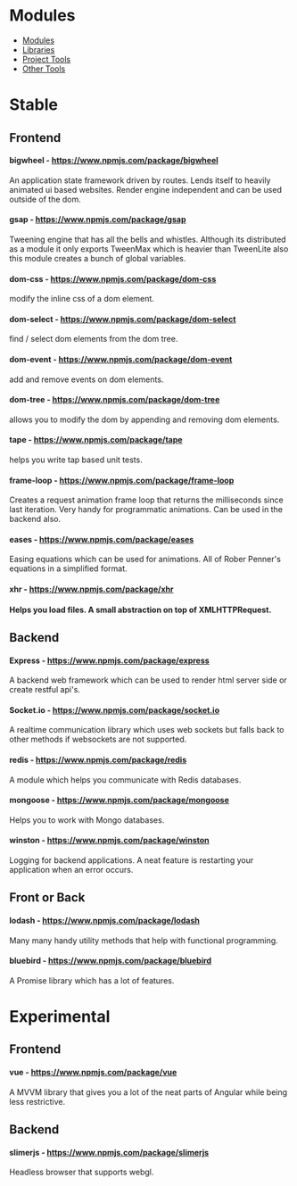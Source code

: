 Modules
=======

* [Modules](modules.md)
* [Libraries](libraries.md)
* [Project Tools](toolsProject.md)
* [Other Tools](toolsOther.md)

# Stable

## Frontend

#### bigwheel - https://www.npmjs.com/package/bigwheel

An application state framework driven by routes. Lends itself to heavily animated ui based websites.
Render engine independent and can be used outside of the dom.

#### gsap - https://www.npmjs.com/package/gsap

Tweening engine that has all the bells and whistles. Although its distributed as a module
it only exports TweenMax which is heavier than TweenLite also this module creates a bunch of
global variables.

#### dom-css - https://www.npmjs.com/package/dom-css

modify the inline css of a dom element.

#### dom-select - https://www.npmjs.com/package/dom-select

find / select dom elements from the dom tree.

#### dom-event - https://www.npmjs.com/package/dom-event

add and remove events on dom elements.

#### dom-tree - https://www.npmjs.com/package/dom-tree

allows you to modify the dom by appending and removing dom elements.

#### tape - https://www.npmjs.com/package/tape

helps you write tap based unit tests.

#### frame-loop - https://www.npmjs.com/package/frame-loop

Creates a request animation frame loop that returns the milliseconds since last iteration. Very handy
for programmatic animations. Can be used in the backend also.

#### eases - https://www.npmjs.com/package/eases

Easing equations which can be used for animations. All of Rober Penner's equations in a simplified 
format.

#### xhr - https://www.npmjs.com/package/xhr

#### Helps you load files. A small abstraction on top of XMLHTTPRequest.


## Backend

#### Express - https://www.npmjs.com/package/express

A backend web framework which can be used to render html server side or create restful api's.

#### Socket.io - https://www.npmjs.com/package/socket.io

A realtime communication library which uses web sockets but falls back to other methods if websockets are
not supported.

#### redis - https://www.npmjs.com/package/redis

A module which helps you communicate with Redis databases.

#### mongoose - https://www.npmjs.com/package/mongoose

Helps you to work with Mongo databases.

#### winston - https://www.npmjs.com/package/winston

Logging for backend applications. A neat feature is restarting your application when an error occurs.



## Front or Back

#### lodash - https://www.npmjs.com/package/lodash

Many many handy utility methods that help with functional programming.

#### bluebird - https://www.npmjs.com/package/bluebird

A Promise library which has a lot of features.





# Experimental

## Frontend

#### vue - https://www.npmjs.com/package/vue

A MVVM library that gives you a lot of the neat parts of Angular while being less restrictive.


## Backend

#### slimerjs - https://www.npmjs.com/package/slimerjs

Headless browser that supports webgl.
